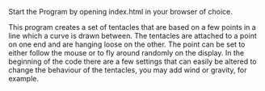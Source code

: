 Start the Program by opening index.html in your browser of choice. 

This program creates a set of tentacles that are based on a few points in a line which a curve is drawn between. The tentacles are attached to a point on one end and are hanging loose on the other. The point can be set to either follow the mouse or to fly around randomly on the display. 
In the beginning of the code there are a few settings that can easily be altered to change the behaviour of the tentacles, you may add wind or gravity, for example. 
